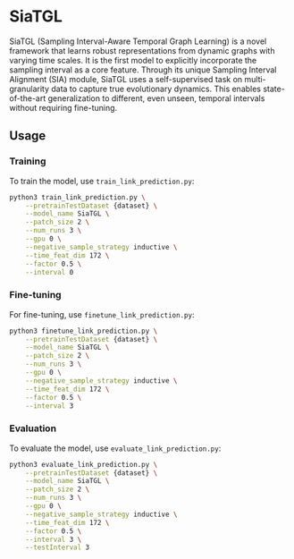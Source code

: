 # SiaTGL
SiaTGL (Sampling Interval-Aware Temporal Graph Learning) is a novel framework that learns robust representations from dynamic graphs with varying time scales. It is the first model to explicitly incorporate the sampling interval as a core feature. Through its unique Sampling Interval Alignment (SIA) module, SiaTGL uses a self-supervised task on multi-granularity data to capture true evolutionary dynamics. This enables state-of-the-art generalization to different, even unseen, temporal intervals without requiring fine-tuning.

## Usage

### Training
To train the model, use `train_link_prediction.py`:

```bash
python3 train_link_prediction.py \
    --pretrainTestDataset {dataset} \
    --model_name SiaTGL \
    --patch_size 2 \
    --num_runs 3 \
    --gpu 0 \
    --negative_sample_strategy inductive \
    --time_feat_dim 172 \
    --factor 0.5 \
    --interval 0
```

### Fine-tuning
For fine-tuning, use `finetune_link_prediction.py`:

```bash
python3 finetune_link_prediction.py \
    --pretrainTestDataset {dataset} \
    --model_name SiaTGL \
    --patch_size 2 \
    --num_runs 3 \
    --gpu 0 \
    --negative_sample_strategy inductive \
    --time_feat_dim 172 \
    --factor 0.5 \
    --interval 3
```

### Evaluation
To evaluate the model, use `evaluate_link_prediction.py`:

```bash
python3 evaluate_link_prediction.py \
    --pretrainTestDataset {dataset} \
    --model_name SiaTGL \
    --patch_size 2 \
    --num_runs 3 \
    --gpu 0 \
    --negative_sample_strategy inductive \
    --time_feat_dim 172 \
    --factor 0.5 \
    --interval 3 \
    --testInterval 3
```

